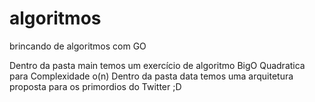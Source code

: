 # algoritmos
brincando de algoritmos com GO

Dentro da pasta main temos um exercício de algoritmo BigO Quadratica para Complexidade o(n)
Dentro da pasta data temos uma arquitetura proposta para os primordios do Twitter ;D 
